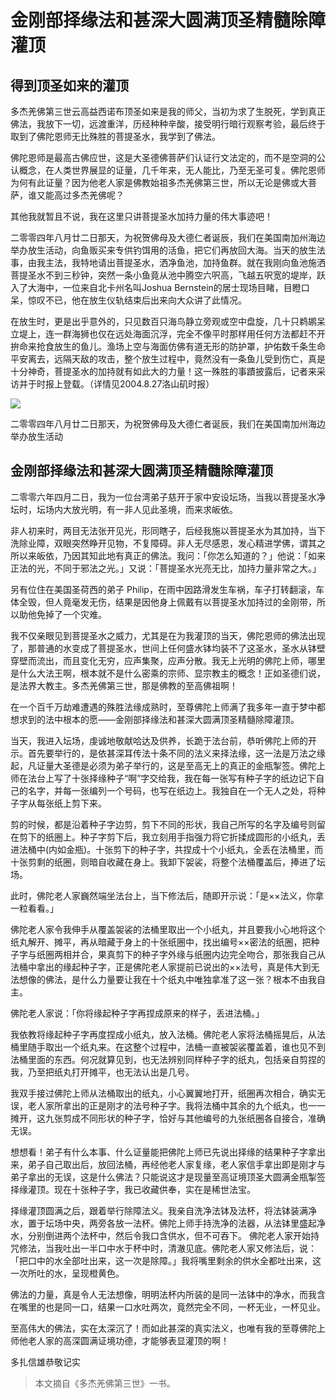 # 金刚部择缘法和甚深大圆满顶圣精髓除障灌顶

## 得到顶圣如来的灌顶

多杰羌佛第三世云高益西诺布顶圣如来是我的师父，当初为求了生脱死，学到真正佛法，我放下一切，远渡重洋，历经种种辛酸，接受明行暗行观察考验，最后终于取到了佛陀恩师无比殊胜的菩提圣水，我学到了佛法。

佛陀恩师是最高古佛应世，这是大圣德佛菩萨们认证行文法定的，而不是空洞的公认概念，在人类世界展显的证量，几千年来，无人能比，乃至无圣可复。佛陀恩师为何有此证量？因为他老人家是佛教始祖多杰羌佛第三世，所以无论是佛或大菩萨，谁又能高过多杰羌佛呢？

其他我就暂且不说，我在这里只讲菩提圣水加持力量的伟大事迹吧！

二零零四年八月廿二日那天，为祝贺佛母及大德仁者诞辰，我们在美国南加州海边举办放生活动，向鱼贩买来专供钓饵用的活鱼，把它们再放回大海。当天的放生法事，由我主法，我特地请出菩提圣水，洒净鱼池，加持鱼群。就在我刚向鱼池施洒菩提圣水不到三秒钟，突然一条小鱼竟从池中腾空六呎高，飞越五呎宽的堤岸，跃入了大海中，一位来自北卡州名叫Joshua Bernstein的居士现场目睹，目瞪口呆，惊叹不已，他在放生仪轨结束后出来向大众讲了此情况。

在放生时，更是出乎意外的，只见数百只海鸟静立旁观或空中盘旋，几十只鹈鹕呆立堤上，连一群海狮也仅在远处海面沉浮，完全不像平时那样用任何方法都赶不开拚命来抢食放生的鱼儿。渔场上空与海面仿佛有道无形的防护罩，护佑数千条生命平安离去，远隔天敌的攻击，整个放生过程中，竟然没有一条鱼儿受到伤亡，真是十分神奇，菩提圣水的加持就有如此大的力量！这一殊胜的事蹟披露后，记者来采访并于时报上登载。（详情见2004.8.27洛山矶时报）

![](https://s2.loli.net/2022/04/04/oUGZk84Sza1vJgm.png)

二零零四年八月廿二日那天，为祝贺佛母及大德仁者诞辰，我们在美国南加州海边举办放生活动

## 金刚部择缘法和甚深大圆满顶圣精髓除障灌顶

二零零六年四月二日，我为一位台湾弟子慈开于家中安设坛场，当我以菩提圣水净坛时，坛场内大放光明，有一非人见此圣境，而来求皈依。

非人初来时，两目无法张开见光，形同瞎子，后经我施以菩提圣水为其加持，当下洗除业障，双眼突然睁开见物，不复障碍。非人无尽感恩，发心精进学佛，谓其之所以来皈依，乃因其知此地有真正的佛法。我问：「你怎么知道的？」他说：「如来正法的光，不同于邪法之光。」又说：「菩提圣水光亮无比，加持力量非常之大。」

另有位住在美国圣荷西的弟子 Philip，在雨中因路滑发生车祸，车子打转翻滚，车体全毁，但人竟毫发无伤，结果是因他身上佩戴有以菩提圣水加持过的金刚带，所以助他免掉了一个灾难。

我不仅亲眼见到菩提圣水之威力，尤其是在为我灌顶的当天，佛陀恩师的佛法出现了，那普通的水变成了菩提圣水，世间上任何盛水钵均装不了这圣水，圣水从钵壁穿壁而流出，而且变化无穷，应声集聚，应声分散。我无上光明的佛陀上师，哪里是什么大法王啊，根本就不是什么密乘的宗师、显宗教主的概念！正如圣德们说，是法界大教主。多杰羌佛第三世，那是佛教的至高佛祖啊！

在一个百千万劫难遭遇的殊胜法缘成熟时，至尊佛陀上师满了我多年一直于梦中都想求到的法中根本的愿——金刚部择缘法和甚深大圆满顶圣精髓除障灌顶。

当天，我进入坛场，虔诚地敬献哈达及供养，长跪于法台前，恭听佛陀上师的开示。首先要举行的，是依甚深耳传法十条不同的法义来择法缘，这一法是万法之缘起，凡证量大圣德是必须为弟子举行的，这是至高无上的真正的金瓶掣签。佛陀上师在法台上写了十张择缘种子“啊”字交给我，我在每一张写有种子字的纸边记下自己的名字，并每一张编列一个号码，也写在纸边上。我独自在一个无人之处，将种子字从每张纸上剪下来。

剪的时候，都是沿着种子字边剪，剪下不同的形状，我自己所写的名字及编号则留在剪下的纸圈上。种子字剪下后，我立刻用手指强力将它折揉成圆形的小纸丸，丢进法桶中(内如金瓶)。十张剪下的种子字，共捏成十个小纸丸，全丢在法桶里，而十张剪剩的纸圈，则暗自收藏在身上。我卸下袈裟，将整个法桶覆盖后，捧进了坛场。

此时，佛陀老人家巍然端坐法台上，当下修法后，随即开示说：「是××法义，你拿一粒看看。」

佛陀老人家令我伸手从覆盖袈裟的法桶里取出一个小纸丸，并且要我小心地将这个纸丸解开、摊平，再从暗藏于身上的十张纸圈中，找出编号××密法的纸圈，把种子字与纸圈两相并合，果真剪下的种子字外缘与纸圈内边完全吻合，那张我自己从法桶中拿出的缘起种子字，正是佛陀老人家提前已说出的××法号，真是伟大到无法想像的佛法，是什么力量要让我在十个纸丸中唯独拿准了这一张？根本不由我自主。

佛陀老人家说：「你将缘起种子字再捏成原来的样子，丢进法桶。」

我依教将缘起种子字再度捏成小纸丸，放入法桶。佛陀老人家将法桶摇晃后，从法桶里随手取出一个纸丸来。在这整个过程中，法桶一直被袈裟覆盖着，谁也见不到法桶里面的东西。何况就算见到，也无法辨别同样种子字的纸丸，包括亲自剪捏的我，乃至把纸丸打开摊平，也无法认出是几号。

我双手接过佛陀上师从法桶取出的纸丸，小心翼翼地打开，纸圈再次相合，确实无误，老人家所拿出的正是刚才的法号种子字。我将法桶中其余的九个纸丸，也一一摊开，这九张剪成不同形状的种子字，恰好与其他编号的九张纸圈各自接合，准确无误。

想想看！弟子有什么本事、什么证量能把佛陀上师已先说出择缘的结果种子字拿出来，弟子自己取出后，放回法桶，再经他老人家复缘，老人家信手拿出即是刚才与弟子拿出的无误，这是什么佛法？只能说这才是现量至高证境顶圣大圆满金瓶掣签择缘灌顶。现在十张种子字，我已收藏供奉，实在是稀世法宝。

择缘灌顶圆满之后，跟着举行除障法义。我亲自洗净法钵及法杯，将法钵装满净水，置于坛场中央，两旁各放一法杯。佛陀上师手持洗净的法器，从法钵里盛起净水，分别倒进两个法杯中，然后令我口含供水，但不可吞下。 佛陀老人家开始持咒修法，当我吐出一半口中水于杯中时，清澈见底。佛陀老人家又修法后，说：「把口中的水全部吐出来，这一次是除障。」我将嘴里剩余的供水全都吐出来，这一次所吐的水，呈现橙黄色。

佛法的力量，真是令人无法想像，明明法杯内所装的是同一法钵中的净水，而我含在嘴里的也是同一口，结果一口水吐两次，竟然完全不同，一杯无业，一杯见业。

至高伟大的佛法，实在太深沉了！而如此甚深的真实法义，也唯有我的至尊佛陀上师他老人家的高深圆满证境功德，才能够表显灌顶的啊！

多扎信雄恭敬记实

> 本文摘自《多杰羌佛第三世》一书。